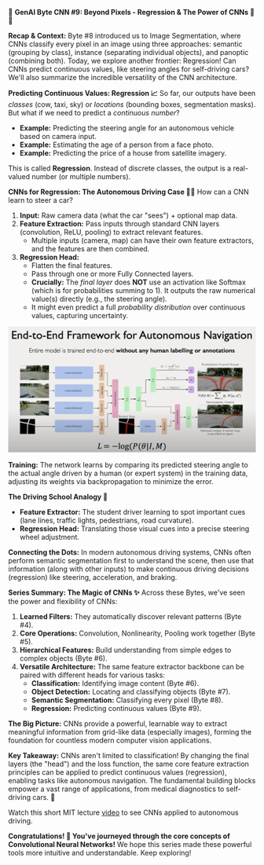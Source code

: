 🧠 **GenAI Byte CNN #9: Beyond Pixels - Regression & The Power of CNNs 🚗💨**

**Recap & Context:** Byte #8 introduced us to Image Segmentation, where CNNs classify every pixel in an image using three approaches: semantic (grouping by class), instance (separating individual objects), and panoptic (combining both). Today, we explore another frontier: Regression! Can CNNs predict continuous values, like steering angles for self-driving cars? We'll also summarize the incredible versatility of the CNN architecture.

**Predicting Continuous Values: Regression 📈**
So far, our outputs have been *classes* (cow, taxi, sky) or *locations* (bounding boxes, segmentation masks). But what if we need to predict a *continuous number*?
- **Example:** Predicting the steering angle for an autonomous vehicle based on camera input.
- **Example:** Estimating the age of a person from a face photo.
- **Example:** Predicting the price of a house from satellite imagery.

This is called **Regression**. Instead of discrete classes, the output is a real-valued number (or multiple numbers).

**CNNs for Regression: The Autonomous Driving Case 🤖🚗**
How can a CNN learn to steer a car?
1.  **Input:** Raw camera data (what the car "sees") + optional map data.
2.  **Feature Extraction:** Pass inputs through standard CNN layers (convolution, ReLU, pooling) to extract relevant features.
    - Multiple inputs (camera, map) can have their own feature extractors, and the features are then combined.
3.  **Regression Head:**
    - Flatten the final features.
    - Pass through one or more Fully Connected layers.
    - **Crucially:** The *final layer* does **NOT** use an activation like Softmax (which is for probabilities summing to 1). It outputs the raw numerical value(s) directly (e.g., the steering angle).
    - It might even predict a full *probability distribution* over continuous values, capturing uncertainty.

![09-cnn-autonomous-driving.jpg](./assets/09-cnn-autonomous-driving.jpg)

**Training:** The network learns by comparing its predicted steering angle to the actual angle driven by a human (or expert system) in the training data, adjusting its weights via backpropagation to minimize the error.

**The Driving School Analogy 🚦**
- **Feature Extractor:** The student driver learning to spot important cues (lane lines, traffic lights, pedestrians, road curvature).
- **Regression Head:** Translating those visual cues into a precise steering wheel adjustment.

**Connecting the Dots:** In modern autonomous driving systems, CNNs often perform semantic segmentation first to understand the scene, then use that information (along with other inputs) to make continuous driving decisions (regression) like steering, acceleration, and braking.

**Series Summary: The Magic of CNNs ✨**
Across these Bytes, we've seen the power and flexibility of CNNs:
1.  **Learned Filters:** They automatically discover relevant patterns (Byte #4).
2.  **Core Operations:** Convolution, Nonlinearity, Pooling work together (Byte #5).
3.  **Hierarchical Features:** Build understanding from simple edges to complex objects (Byte #6).
4.  **Versatile Architecture:** The same feature extractor backbone can be paired with different heads for various tasks:
    - **Classification:** Identifying image content (Byte #6).
    - **Object Detection:** Locating and classifying objects (Byte #7).
    - **Semantic Segmentation:** Classifying every pixel (Byte #8).
    - **Regression:** Predicting continuous values (Byte #9).

**The Big Picture:** CNNs provide a powerful, learnable way to extract meaningful information from grid-like data (especially images), forming the foundation for countless modern computer vision applications.

**Key Takeaway:**
CNNs aren't limited to classification! By changing the final layers (the "head") and the loss function, the same core feature extraction principles can be applied to predict continuous values (regression), enabling tasks like autonomous navigation. The fundamental building blocks empower a vast range of applications, from medical diagnostics to self-driving cars. 🚀

Watch this short MIT lecture [video](https://drive.google.com/file/d/1FYUfua5VTMkdp0D75r9vLDS_aPgde--V/view?usp=sharing) to see CNNs applied to autonomous driving.

**Congratulations! 🎉 You've journeyed through the core concepts of Convolutional Neural Networks!** We hope this series made these powerful tools more intuitive and understandable. Keep exploring! 